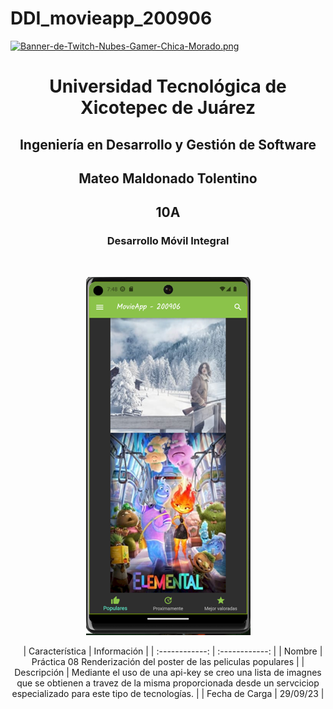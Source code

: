 # DDI_movieapp_200906

[![Banner-de-Twitch-Nubes-Gamer-Chica-Morado.png](https://i.postimg.cc/15q3LFXF/Banner-de-Twitch-Nubes-Gamer-Chica-Morado.png)](https://postimg.cc/MvzwBvyZ)

<div align="center">
  
# Universidad Tecnológica de Xicotepec de Juárez


## Ingeniería en Desarrollo y Gestión de Software
## Mateo Maldonado Tolentino 
## 10A
### Desarrollo Móvil Integral
&nbsp;
&nbsp;

[![Banner-de-Twitch-Nubes-Gamer-Chica-Morado.png](https://github.com/MattMT/DMI_src/blob/main/ss08.png)](https://github.com/MattMT/DMI_src/blob/main/ss08.png)

&nbsp;
&nbsp;
|  Característica |  Información |
| :------------: | :------------: |
| Nombre  |  Práctica 08 Renderización del poster de las peliculas populares |
| Descripción  | Mediante el uso de una api-key se creo una lista de imagnes que se obtienen a travez de la misma proporcionada desde un servciciop especializado para este tipo de tecnologías. |
|  Fecha de Carga | 29/09/23  |
